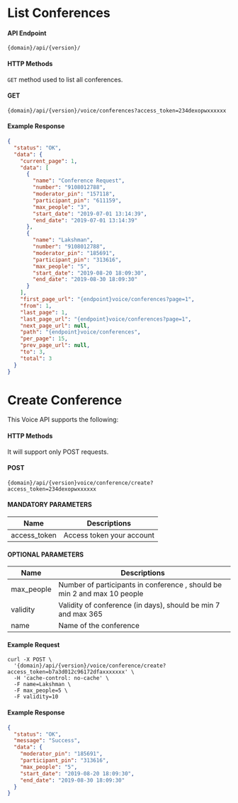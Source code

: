 # List Conferences

#### API Endpoint

```
{domain}/api/{version}/
```

#### HTTP Methods

`GET` method used to list all conferences.

#### GET

```
{domain}/api/{version}/voice/conferences?access_token=234dexopwxxxxxx
```

#### Example Response

```json
{
  "status": "OK",
  "data": {
    "current_page": 1,
    "data": [
      {
        "name": "Conference Request",
        "number": "9108012788",
        "moderator_pin": "157118",
        "participant_pin": "611159",
        "max_people": "3",
        "start_date": "2019-07-01 13:14:39",
        "end_date": "2019-07-01 13:14:39"
      },
      {
        "name": "Lakshman",
        "number": "9108012788",
        "moderator_pin": "185691",
        "participant_pin": "313616",
        "max_people": "5",
        "start_date": "2019-08-20 18:09:30",
        "end_date": "2019-08-30 18:09:30"
      }
    ],
    "first_page_url": "{endpoint}voice/conferences?page=1",
    "from": 1,
    "last_page": 1,
    "last_page_url": "{endpoint}voice/conferences?page=1",
    "next_page_url": null,
    "path": "{endpoint}voice/conferences",
    "per_page": 15,
    "prev_page_url": null,
    "to": 3,
    "total": 3
  }
}
```

# Create Conference

This Voice API supports the following:

#### HTTP Methods

It will support only POST requests.

#### POST

```
{domain}/api/{version}voice/conference/create?access_token=234dexopwxxxxxx
```

#### MANDATORY PARAMETERS

| Name         | Descriptions              |
| ------------ | ------------------------- |
| access_token | Access token your account |

#### OPTIONAL PARAMETERS

| Name       | Descriptions                                                             |
| ---------- | ------------------------------------------------------------------------ |
| max_people | Number of participants in conference , should be min 2 and max 10 people |
| validity   | Validity of conference (in days), should be min 7 and max 365            |
| name       | Name of the conference                                                   |

#### Example Request

```
curl -X POST \
  '{domain}/api/{version}/voice/conference/create?access_token=b7a3d012c96172dfaxxxxxxx' \
  -H 'cache-control: no-cache' \
  -F name=Lakshman \
  -F max_people=5 \
  -F validity=10
```

#### Example Response

```json
{
  "status": "OK",
  "message": "Success",
  "data": {
    "moderator_pin": "185691",
    "participant_pin": "313616",
    "max_people": "5",
    "start_date": "2019-08-20 18:09:30",
    "end_date": "2019-08-30 18:09:30"
  }
}
```

